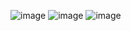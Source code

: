 
![image](https://github.com/HAO1211/U1114171008-/assets/164978442/bf3f208a-78de-4cfa-8867-3ea52777e12e)
![image](https://github.com/HAO1211/U1114171008-/assets/164978442/58b9adde-da0a-40ff-a68e-cc18d1062707)
![image](https://github.com/HAO1211/U1114171008-/assets/164978442/3c588bca-2b64-4c04-92c5-a18bb2fba945)


